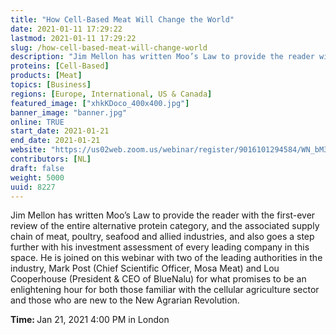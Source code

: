```yaml
---
title: "How Cell-Based Meat Will Change the World"
date: 2021-01-11 17:29:22
lastmod: 2021-01-11 17:29:22
slug: /how-cell-based-meat-will-change-world
description: "Jim Mellon has written Moo’s Law to provide the reader with the first-ever review of the entire alternative protein category, and the associated supply chain of meat, poultry, seafood and allied industries, and also goes a step further with his investment assessment of every leading company in this space."
proteins: [Cell-Based]
products: [Meat]
topics: [Business]
regions: [Europe, International, US & Canada]
featured_image: ["xhkKDoco_400x400.jpg"]
banner_image: "banner.jpg"
online: TRUE
start_date: 2021-01-21
end_date: 2021-01-21
website: "https://us02web.zoom.us/webinar/register/9016101294584/WN_bM3mxrmfTGqv-20uypcT5g"
contributors: [NL]
draft: false
weight: 5000
uuid: 8227
---
```

<p>Jim Mellon has written Moo’s Law to provide the reader with the first-ever review of the entire alternative protein category, and the associated supply chain of meat, poultry, seafood and allied industries, and also goes a step further with his investment assessment of every leading company in this space. He is joined on this webinar with two of the leading authorities in the industry, Mark Post (Chief Scientific Officer, Mosa Meat) and Lou Cooperhouse (President & CEO of BlueNalu) for what promises to be an enlightening hour for both those familiar with the cellular agriculture sector and those who are new to the New Agrarian Revolution.</p>
<p><strong>Time: </strong>Jan 21, 2021 4:00 PM in London</p>
